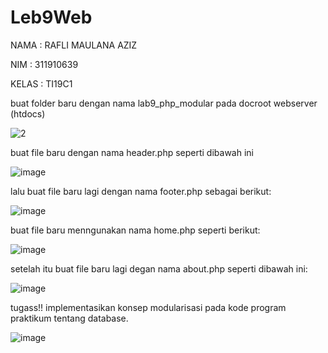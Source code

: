 # Leb9Web

NAMA : RAFLI MAULANA AZIZ

NIM : 311910639

KELAS : TI19C1


buat folder baru dengan nama lab9_php_modular pada docroot webserver (htdocs)

![2](https://user-images.githubusercontent.com/56399268/121766775-8f929c00-cb7e-11eb-96a7-c08817454e0d.PNG)

buat file baru dengan nama header.php seperti dibawah ini

![image](https://user-images.githubusercontent.com/56399268/121766851-f748e700-cb7e-11eb-85f6-59914e94b83a.png)

lalu buat file baru lagi dengan nama footer.php sebagai berikut:

![image](https://user-images.githubusercontent.com/56399268/121766879-28c1b280-cb7f-11eb-89b4-8fe305f2d41e.png)

buat file baru menngunakan nama home.php seperti berikut:

![image](https://user-images.githubusercontent.com/56399268/121766920-69b9c700-cb7f-11eb-938b-0ba347e15181.png)

setelah itu buat file baru lagi degan nama about.php seperti dibawah ini:

![image](https://user-images.githubusercontent.com/56399268/121766966-9ff74680-cb7f-11eb-84ee-ab77dbbe2330.png)

tugass!!
implementasikan konsep modularisasi pada kode program praktikum tentang database.

![image](https://user-images.githubusercontent.com/56399268/121767101-7985db00-cb80-11eb-95e4-ff7a5d719bcb.png)
